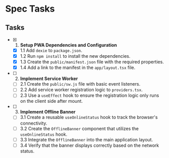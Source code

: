 # Spec Tasks

## Tasks

- [x] 1. **Setup PWA Dependencies and Configuration**
  - [x] 1.1 Add `dexie` to `package.json`.
  - [x] 1.2 Run `npm install` to install the new dependencies.
  - [x] 1.3 Create the `public/manifest.json` file with the required properties.
  - [x] 1.4 Add a link to the manifest in the `app/layout.tsx` file.

- [ ] 2. **Implement Service Worker**
  - [ ] 2.1 Create the `public/sw.js` file with basic event listeners.
  - [ ] 2.2 Add service worker registration logic to `providers.tsx`.
  - [ ] 2.3 Use a `useEffect` hook to ensure the registration logic only runs on the client side after mount.

- [ ] 3. **Implement Offline Banner**
  - [ ] 3.1 Create a reusable `useOnlineStatus` hook to track the browser's connectivity.
  - [ ] 3.2 Create the `OfflineBanner` component that utilizes the `useOnlineStatus` hook.
  - [ ] 3.3 Integrate the `OfflineBanner` into the main application layout.
  - [ ] 3.4 Verify that the banner displays correctly based on the network status.
